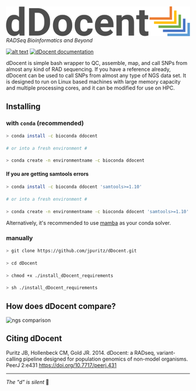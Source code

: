 ![logo](logo.png)
_RADSeq Bioinformatics and Beyond_

[![alt text](https://anaconda.org/bioconda/ddocent/badges/downloads.svg)](https://anaconda.org/bioconda/ddocent) 
[![dDocent documentation](https://img.shields.io/badge/documentation-website-informational?logo=Read%20The%20Docs&logoColor=white)](https://www.ddocent.com)

dDocent is simple bash wrapper to QC, assemble, map, and call SNPs from almost any kind of RAD sequencing. If you have a reference already, dDocent can be used to call SNPs from almost any type of NGS data set. It is designed to run on Linux based machines with large memory capacity and multiple processing cores, and it can be modified for use on HPC. 

## Installing

### with `conda` (recommended)
```bash
> conda install -c bioconda ddocent

# or into a fresh environment #

> conda create -n environmentname -c bioconda ddocent
```

#### If you are getting samtools errors
```bash
> conda install -c bioconda ddocent 'samtools>=1.10'

# or into a fresh environment #

> conda create -n environmentname -c bioconda ddocent 'samtools>=1.10'
```
Alternatively, it's recommended to use [mamba](https://github.com/mamba-org/mamba) as your conda solver.

### manually
```bash
> git clone https://github.com/jpuritz/dDocent.git

> cd dDocent

> chmod +x ./install_dDocent_requirements

> sh ./install_dDocent_requirements
```

## How does dDocent compare?

![ngs comparison](https://github.com/jpuritz/dDocent/blob/master/Sample%20Comparsion.png)

## Citing dDocent
Puritz JB, Hollenbeck CM, Gold JR. 2014. dDocent: a RADseq, variant-calling pipeline designed for population genomics of non-model organisms. PeerJ 2:e431 https://doi.org/10.7717/peerj.431

-----

_The "d" is silent_ 🤫
